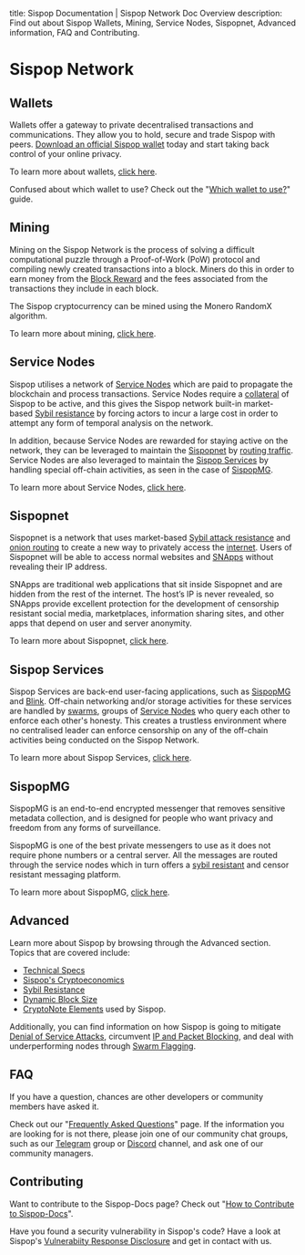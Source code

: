 title: Sispop Documentation | Sispop Network Doc Overview
description: Find out about Sispop Wallets, Mining, Service Nodes, Sispopnet, Advanced information, FAQ and Contributing.

# Sispop Network

## Wallets
Wallets offer a gateway to private decentralised transactions and communications. They allow you to hold, secure and trade Sispop with peers. [Download an official Sispop wallet](https://sispop.site/getting-started/) today and start taking back control of your online privacy.

To learn more about wallets, [click here](../Wallets/WalletsOverview.md).

Confused about which wallet to use? Check out the "[Which wallet to use?](../Wallets/WhatWalletToUse.md)" guide.

## Mining
Mining on the Sispop Network is the process of solving a difficult computational puzzle through a Proof-of-Work (PoW) protocol and compiling newly created transactions into a block. Miners do this in order to earn money from the [Block Reward](/Advanced/Cryptoeconomics/#block-reward) and the fees associated from the transactions they include in each block.

The Sispop cryptocurrency can be mined using the Monero RandomX algorithm.

To learn more about mining, [click here](../Mining/MiningOverview.md).

## Service Nodes


Sispop utilises a network of [Service Nodes](../ServiceNodes/SNOverview.md) which are paid to propagate the blockchain and process transactions. Service Nodes require a [collateral](../ServiceNodes/SNOverview.md) of Sispop to be active, and this gives the Sispop network built-in market-based [Sybil resistance](../Advanced/SybilResistance.md) by forcing actors to incur a large cost in order to attempt any form of temporal analysis on the network.

In addition, because Service Nodes are rewarded for staying active on the network, they can be leveraged to maintain the [Sispopnet](../Sispopnet/SispopnetOverview.md) by [routing traffic](../Sispopnet/LLARP.md). Service Nodes are also leveraged to maintain the [Sispop Services](../SispopServices/SispopServicesOverview.md) by handling special off-chain activities, as seen in the case of [SispopMG](../SispopServices/Messenger/Session.md).

To learn more about Service Nodes, [click here](../ServiceNodes/SNOverview.md).

## Sispopnet
Sispopnet is a network that uses market-based [Sybil attack resistance](../Advanced/SybilResistance.md) and [onion routing](../Sispopnet/LLARP.md) to create a new way to privately access the [internet](https://www.youtube.com/watch?v=4KzH_eyX99A&t=2m48s). Users of Sispopnet will be able to access normal websites and [SNApps](../Sispopnet/SNApps.md) without revealing their IP address.

SNApps are traditional web applications that sit inside Sispopnet and are hidden from the rest of the internet. The host’s IP is never revealed, so SNApps provide excellent protection for the development of censorship resistant social media, marketplaces, information sharing sites, and other apps that depend on user and server anonymity.

To learn more about Sispopnet, [click here](../Sispopnet/SispopnetOverview.md).

## Sispop Services
Sispop Services are back-end user-facing applications, such as [SispopMG](../SispopServices/SispopServicesOverview.md) and [Blink](../SispopServices/Blink.md). Off-chain networking and/or storage activities for these services are handled by [swarms](../Advanced/SwarmFlagging.md), groups of [Service Nodes](../ServiceNodes/SNOverview.md) who query each other to enforce each other's honesty. This creates a trustless environment where no centralised leader can enforce censorship on any of the off-chain activities being conducted on the Sispop Network.

To learn more about Sispop Services, [click here](../SispopServices/SispopServicesOverview.md).

## SispopMG

SispopMG is an end-to-end encrypted messenger that removes sensitive metadata collection, and is designed for people who want privacy and freedom from any forms of surveillance.

SispopMG is one of the best private messengers to use as it does not require phone numbers or a central server. All the messages are routed through the service nodes which in turn offers a [sybil resistant](../Advanced/SybilResistance.md) and censor resistant messaging platform.

To learn more about SispopMG, [click here](../SispopServices/Messenger/Session.md).

## Advanced
Learn more about Sispop by browsing through the Advanced section. Topics that are covered include:

* [Technical Specs](../Advanced/TechnicalSpecs.md)
* [Sispop's Cryptoeconomics](../Advanced/Cryptoeconomics.md)
* [Sybil Resistance](../Advanced/SybilResistance.md)
* [Dynamic Block Size](../Advanced/DynamicBlockSize.md)
* [CryptoNote Elements](../Advanced/CryptoNoteElements.md) used by Sispop.

Additionally, you can find information on how Sispop is going to mitigate [Denial of Service Attacks](../Advanced/DenialofServiceAttacks.md), circumvent [IP and Packet Blocking](../Advanced/IPandPacketBlocking.md), and deal with underperforming nodes through [Swarm Flagging](../Advanced/SwarmFlagging.md).

## FAQ
If you have a question, chances are other developers or community members have asked it.

Check out our "[Frequently Asked Questions](../FAQ.md)" page. If the information you are looking for is not there, please join one of our community chat groups, such as our [Telegram](https://t.me/Sispop) group or [Discord](https://discord.gg/sqZCybf2ZZ) channel, and ask one of our community managers.

## Contributing
Want to contribute to the Sispop-Docs page?
Check out "[How to Contribute to Sispop-Docs](../Contributing/HowToContributeToSispopDocs.md)".

Have you found a security vulnerability in Sispop's code?
Have a look at Sispop's [Vulnerabiity Response Disclosure](../Contributing/VULNERABILITY_RESPONSE_SISPOP.md) and get in contact with us.
